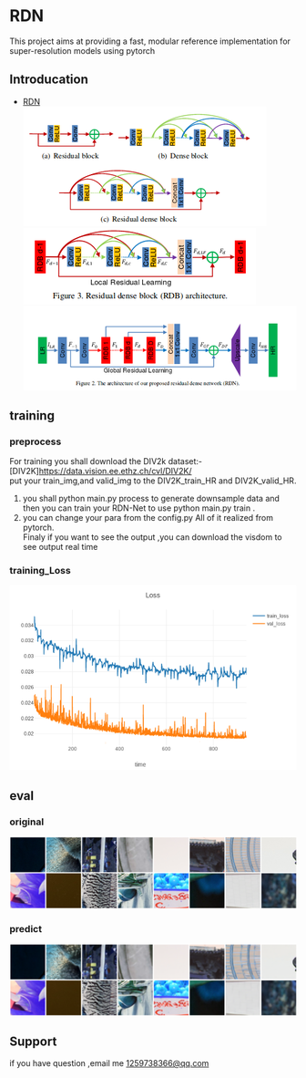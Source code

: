 # RDN
This project aims at providing a fast, modular reference implementation for super-resolution  models using pytorch 

## Introducation 
- [RDN](https://arxiv.org/abs/1802.08797)  
![Block1](result/reidual.png) ![Block3](result/residual3.png)
![Block2](result/residual2.png)
## training  
### preprocess
For training you shall download the DIV2k dataset:- [DIV2K]https://data.vision.ee.ethz.ch/cvl/DIV2K/   
put your train_img,and valid_img to the DIV2K_train_HR and DIV2K_valid_HR. <br> 
1. you shall python main.py process to generate downsample data and then you can train your RDN-Net to use python main.py train .<br>
2. you can change your para from the config.py All of it realized from pytorch.<br>
Finaly if you want to see the output ,you can download the visdom to see output real time

### training_Loss   
![train loss](result/newplot.png)  

## eval
### original  
![original-4](result/original.png)  
### predict  
![predict-4](result/predict.png)

## Support
if you have question ,email me 1259738366@qq.com
